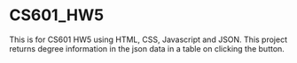 # CS601_HW5
This is for CS601 HW5 using HTML, CSS, Javascript and JSON. This project returns degree information  in the json data in a table on clicking the button. 
